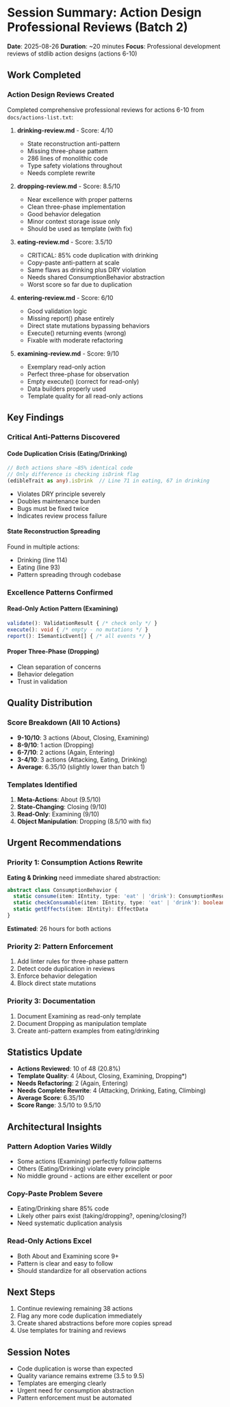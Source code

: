 # Session Summary: Action Design Professional Reviews (Batch 2)
**Date**: 2025-08-26
**Duration**: ~20 minutes
**Focus**: Professional development reviews of stdlib action designs (actions 6-10)

## Work Completed

### Action Design Reviews Created
Completed comprehensive professional reviews for actions 6-10 from `docs/actions-list.txt`:

1. **drinking-review.md** - Score: 4/10
   - State reconstruction anti-pattern
   - Missing three-phase pattern
   - 286 lines of monolithic code
   - Type safety violations throughout
   - Needs complete rewrite

2. **dropping-review.md** - Score: 8.5/10
   - Near excellence with proper patterns
   - Clean three-phase implementation
   - Good behavior delegation
   - Minor context storage issue only
   - Should be used as template (with fix)

3. **eating-review.md** - Score: 3.5/10
   - CRITICAL: 85% code duplication with drinking
   - Copy-paste anti-pattern at scale
   - Same flaws as drinking plus DRY violation
   - Needs shared ConsumptionBehavior abstraction
   - Worst score so far due to duplication

4. **entering-review.md** - Score: 6/10
   - Good validation logic
   - Missing report() phase entirely
   - Direct state mutations bypassing behaviors
   - Execute() returning events (wrong)
   - Fixable with moderate refactoring

5. **examining-review.md** - Score: 9/10
   - Exemplary read-only action
   - Perfect three-phase for observation
   - Empty execute() (correct for read-only)
   - Data builders properly used
   - Template quality for all read-only actions

## Key Findings

### Critical Anti-Patterns Discovered

#### Code Duplication Crisis (Eating/Drinking)
```typescript
// Both actions share ~85% identical code
// Only difference is checking isDrink flag
(edibleTrait as any).isDrink  // Line 71 in eating, 67 in drinking
```
- Violates DRY principle severely
- Doubles maintenance burden
- Bugs must be fixed twice
- Indicates review process failure

#### State Reconstruction Spreading
Found in multiple actions:
- Drinking (line 114)
- Eating (line 93)
- Pattern spreading through codebase

### Excellence Patterns Confirmed

#### Read-Only Action Pattern (Examining)
```typescript
validate(): ValidationResult { /* check only */ }
execute(): void { /* empty - no mutations */ }
report(): ISemanticEvent[] { /* all events */ }
```

#### Proper Three-Phase (Dropping)
- Clean separation of concerns
- Behavior delegation
- Trust in validation

## Quality Distribution

### Score Breakdown (All 10 Actions)
- **9-10/10**: 3 actions (About, Closing, Examining)
- **8-9/10**: 1 action (Dropping)
- **6-7/10**: 2 actions (Again, Entering)
- **3-4/10**: 3 actions (Attacking, Eating, Drinking)
- **Average**: 6.35/10 (slightly lower than batch 1)

### Templates Identified
1. **Meta-Actions**: About (9.5/10)
2. **State-Changing**: Closing (9/10)
3. **Read-Only**: Examining (9/10)
4. **Object Manipulation**: Dropping (8.5/10 with fix)

## Urgent Recommendations

### Priority 1: Consumption Actions Rewrite
**Eating & Drinking** need immediate shared abstraction:
```typescript
abstract class ConsumptionBehavior {
  static consume(item: IEntity, type: 'eat' | 'drink'): ConsumptionResult
  static checkConsumable(item: IEntity, type: 'eat' | 'drink'): boolean
  static getEffects(item: IEntity): EffectData
}
```
**Estimated**: 26 hours for both actions

### Priority 2: Pattern Enforcement
1. Add linter rules for three-phase pattern
2. Detect code duplication in reviews
3. Enforce behavior delegation
4. Block direct state mutations

### Priority 3: Documentation
1. Document Examining as read-only template
2. Document Dropping as manipulation template
3. Create anti-pattern examples from eating/drinking

## Statistics Update

- **Actions Reviewed**: 10 of 48 (20.8%)
- **Template Quality**: 4 (About, Closing, Examining, Dropping*)
- **Needs Refactoring**: 2 (Again, Entering)
- **Needs Complete Rewrite**: 4 (Attacking, Drinking, Eating, Climbing)
- **Average Score**: 6.35/10
- **Score Range**: 3.5/10 to 9.5/10

## Architectural Insights

### Pattern Adoption Varies Wildly
- Some actions (Examining) perfectly follow patterns
- Others (Eating/Drinking) violate every principle
- No middle ground - actions are either excellent or poor

### Copy-Paste Problem Severe
- Eating/Drinking share 85% code
- Likely other pairs exist (taking/dropping?, opening/closing?)
- Need systematic duplication analysis

### Read-Only Actions Excel
- Both About and Examining score 9+
- Pattern is clear and easy to follow
- Should standardize for all observation actions

## Next Steps
1. Continue reviewing remaining 38 actions
2. Flag any more code duplication immediately
3. Create shared abstractions before more copies spread
4. Use templates for training and reviews

## Session Notes
- Code duplication is worse than expected
- Quality variance remains extreme (3.5 to 9.5)
- Templates are emerging clearly
- Urgent need for consumption abstraction
- Pattern enforcement must be automated